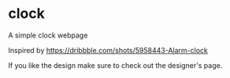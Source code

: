 # clock
A simple clock webpage

Inspired by https://dribbble.com/shots/5958443-Alarm-clock

If you like the design make sure to check out the designer's page.
